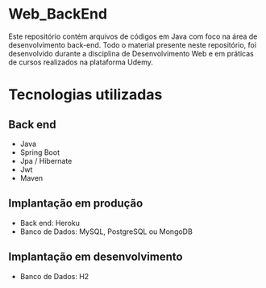 # Web_BackEnd
Este repositório contém arquivos de códigos em Java com foco na área de desenvolvimento back-end. Todo o material presente neste repositório, foi desenvolvido durante a disciplina de Desenvolvimento Web e em práticas de cursos realizados na plataforma Udemy.

# Tecnologias utilizadas
## Back end
- Java
- Spring Boot
- Jpa / Hibernate
- Jwt
- Maven

## Implantação em produção
- Back end: Heroku
- Banco de Dados: MySQL, PostgreSQL ou MongoDB

## Implantação em desenvolvimento
- Banco de Dados: H2
